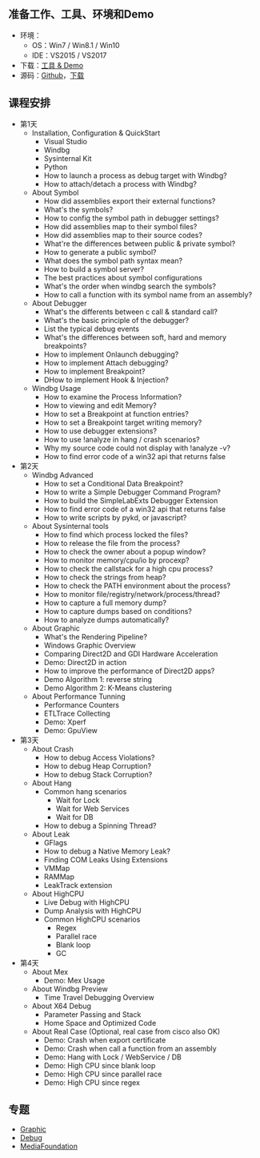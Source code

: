 ## 准备工作、工具、环境和Demo
- 环境：
	- OS：Win7 / Win8.1 / Win10
	- IDE：VS2015 / VS2017
- 下载：[工具 & Demo](https://share.weiyun.com/5SHAbCW)
- 源码：[Github](https://github.com/wu-wenxiang/Training-Debug-Windows-Public/tree/master/src)，[下载](https://github.com/wu-wenxiang/Training-Debug-Windows-Public/archive/master.zip)

## 课程安排
- 第1天
	- Installation, Configuration & QuickStart
		- Visual Studio
		- Windbg
		- Sysinternal Kit
		- Python
		- How to launch a process as debug target with Windbg?
		- How to attach/detach a process with Windbg?
	- About Symbol
		- How did assemblies export their external functions?
		- What's the symbols?
		- How to config the symbol path in debugger settings?
		- How did assemblies map to their symbol files?
		- How did assemblies map to their source codes?
		- What're the differences between public & private symbol?
		- How to generate a public symbol?
		- What does the symbol path syntax mean?
		- How to build a symbol server?
		- The best practices about symbol configurations
		- What's the order when windbg search the symbols?
		- How to call a function with its symbol name from an assembly?
	- About Debugger
		- What's the differents between c call & standard call?
		- What's the basic principle of the debugger?
		- List the typical debug events
		- What's the differences between soft, hard and memory breakpoints?
		- How to implement Onlaunch debugging?
		- How to implement Attach debugging?
		- How to implement Breakpoint?
		- DHow to implement Hook & Injection?
	- Windbg Usage
		- How to examine the Process Information?
		- How to viewing and edit Memory?
		- How to set a Breakpoint at function entries?
		- How to set a Breakpoint target writing memory?
		- How to use debugger extensions?
		- How to use !analyze in hang / crash scenarios?
		- Why my source code could not display with !analyze -v?
		- How to find error code of a win32 api that returns false
- 第2天
	- Windbg Advanced
		- How to set a Conditional Data Breakpoint?
		- How to write a Simple Debugger Command Program?
		- How to build the SimpleLabExts Debugger Extension
		- How to find error code of a win32 api that returns false
		- How to write scripts by pykd, or javascript?
	- About Sysinternal tools
		- How to find which process locked the files?
		- How to release the file from the process?
		- How to check the owner about a popup window?
		- How to monitor memory/cpu/io by procexp?
		- How to check the callstack for a high cpu process?
		- How to check the strings from heap?
		- How to check the PATH environment about the process?
		- How to monitor file/registry/network/process/thread?
		- How to capture a full memory dump?
		- How to capture dumps based on conditions?
		- How to analyze dumps automatically?
	- About Graphic
		- What's the Rendering Pipeline?
		- Windows Graphic Overview
		- Comparing Direct2D and GDI Hardware Acceleration
		- Demo: Direct2D in action
		- How to improve the performance of Direct2D apps?
		- Demo Algorithm 1: reverse string
		- Demo Algorithm 2: K-Means clustering
	- About Performance Tunning
		- Performance Counters
		- ETLTrace Collecting
		- Demo: Xperf
		- Demo: GpuView
- 第3天
	- About Crash
		- How to debug Access Violations?
		- How to debug Heap Corruption?
		- How to debug Stack Corruption?
	- About Hang
		- Common hang scenarios
			- Wait for Lock
			- Wait for Web Services
			- Wait for DB
		- How to debug a Spinning Thread?
	- About Leak
		- GFlags
		- How to debug a Native Memory Leak?
		- Finding COM Leaks Using Extensions
		- VMMap
		- RAMMap
		- LeakTrack extension
	- About HighCPU
		- Live Debug with HighCPU
		- Dump Analysis with HighCPU
		- Common HighCPU scenarios
			- Regex
			- Parallel race
			- Blank loop
			- GC
- 第4天
	- About Mex
		- Demo: Mex Usage
	- About Windbg Preview
		- Time Travel Debugging Overview
	- About X64 Debug
		- Parameter Passing and Stack
		- Home Space and Optimized Code
	- About Real Case (Optional, real case from cisco also OK)
		- Demo: Crash when export certificate
		- Demo: Crash when call a function from an assembly
		- Demo: Hang with Lock / WebService / DB
		- Demo: High CPU since blank loop
		- Demo: High CPU since parallel race
		- Demo: High CPU since regex

## 专题
- [Graphic](https://github.com/wu-wenxiang/Training-Debug-Windows-Public/tree/master/doc/Graphic.md)
- [Debug](https://github.com/wu-wenxiang/Training-Debug-Windows-Public/tree/master/doc/Debug.md)
- [MediaFoundation](https://github.com/wu-wenxiang/Training-Debug-Windows-Public/blob/master/doc/MediaFoundation.md)
